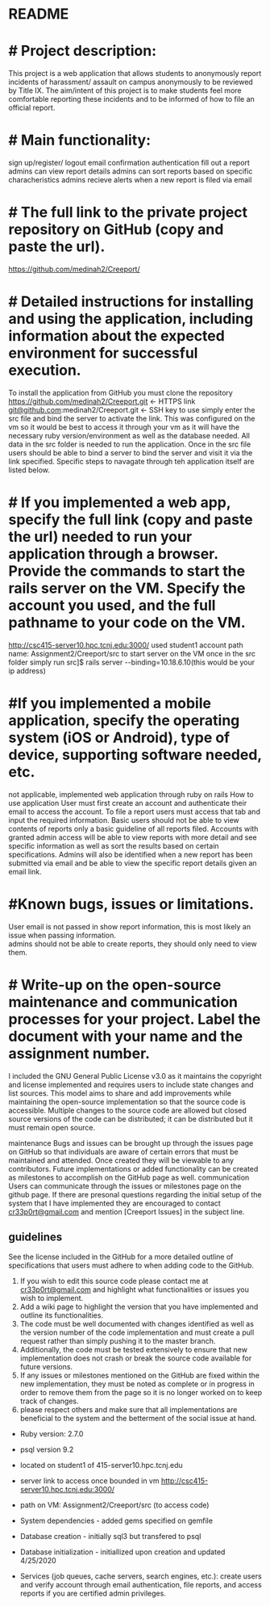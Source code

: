 # README


# # Project description:
This project is a web application that allows students to anonymously report incidents of harassment/ assault on campus anonymously to be reviewed by Title IX. The aim/intent of this project is to make students feel more comfortable reporting these incidents and to be informed of how to file an official report.

# # Main functionality:
sign up/register/ logout
email confirmation authentication
fill out a report
admins can view report details
admins can sort reports based on specific characheristics 
admins recieve alerts when a new report is filed via email

# # The full link to the private project repository on GitHub (copy and paste the url). 
https://github.com/medinah2/Creeport/

# # Detailed instructions for installing and using the application, including information about the expected environment for successful execution. 
To install the application from GitHub you must clone the repository
https://github.com/medinah2/Creeport.git ← HTTPS link
git@github.com:medinah2/Creeport.git  ← SSH key 
to use simply enter the src file and bind the server to activate the link.  This was configured on the vm so it would be best to access it through your vm as it will have the necessary ruby version/environment as well as the database needed.  All data in the src folder is needed to run the application.  Once in the src file users should be able to bind a server to bind the server and visit it via the link specified.  Specific steps to navagate through teh application itself are listed below. 

# # If you implemented a web app, specify the full link (copy and paste the url) needed to run your application through a browser. Provide the commands to start the rails server on the VM. Specify the account you used, and the full pathname to your code on the VM. 
http://csc415-server10.hpc.tcnj.edu:3000/
used student1 account
path name: Assignment2/Creeport/src 
to start server on the VM once in the src folder simply run src]$ rails server --binding=10.18.6.10(this would be your ip address) 

# #If you implemented a mobile application, specify the operating system (iOS or Android), type of device, supporting software needed, etc. 
not applicable, implemented web application through ruby on rails 
How to use application
User must first create an account and authenticate their email to access the account.  To file a report users must access that tab and input the required information.  Basic users should not be able to view contents of reports only a basic guideline of all reports filed.  Accounts with granted admin access will be able to view reports with more detail and see specific information as well as sort the results based on certain specifications.  Admins will also be identified when a new report has been submitted via email and be able to view the specific report details given an email link.

# #Known bugs, issues or limitations. 
User email is not passed in show report information, this is most likely an issue when passing information.  
admins should not be able to create reports, they should only need to view them.

# # Write-up on the open-source maintenance and communication processes for your project. Label the document with your name and the assignment number. 
I included the GNU General Public License v3.0 as it maintains the copyright and license implemented and requires users to include state changes and list sources.  This model aims to share and add improvements while maintaining the open-source implementation so that the source code is accessible.  Multiple changes to the source code are allowed but closed source versions of the code can be distributed; it can be distributed but it must remain open source. 

maintenance
Bugs and issues can be brought up through the issues page on GitHub so that individuals are aware of certain errors that must be maintained and attended.  Once created they will be viewable to any contributors.
Future implementations or added functionality can be created as milestones to accomplish on the GitHub page as well.
communication
Users can communicate through the issues or milestones page on the github page.  If there are presonal questions regarding the initial setup of the system that I have implemented they are encouraged to contact cr33p0rt@gmail.com and mention [Creeport Issues] in the subject line. 
## guidelines
See the license included in the GitHub for a more detailed outline of specifications that users must adhere to when adding code to the GitHub.
1. If you wish to edit this source code please contact me at cr33p0rt@gmail.com and highlight what functionalities or issues you wish to implement.
3.  Add a wiki page to highlight the version that you have implemented and outline its functionalities.  
4. The code must be well documented with changes identified as well as the version number of the code implementation and must create a pull request rather than simply pushing it to the master branch. 
5. Additionally, the code must be tested extensively to ensure that new implementation does not crash or break the source code available for future versions.  
6. If any issues or milestones mentioned on the GitHub are fixed within the new implementation, they must be noted as complete or in progress in order to remove them from the page so it is no longer worked on to keep track of changes.  
7.  please respect others and make sure that all implementations are beneficial to the system and the betterment of the social issue at hand.




* Ruby version: 2.7.0

* psql version 9.2

* located on student1 of 415-server10.hpc.tcnj.edu

* server link to access once bounded in vm http://csc415-server10.hpc.tcnj.edu:3000/

* path on VM: Assignment2/Creeport/src (to access code)

* System dependencies - added gems specified on gemfile 

* Database creation - initially sql3 but transfered to psql

* Database initialization - initiallized upon creation and updated 4/25/2020

* Services (job queues, cache servers, search engines, etc.): create users and verify account through email authentication, file reports, and access reports if you are certified admin privileges.

